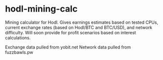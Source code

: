 # hodl-mining-calc

Mining calculator for Hodl. Gives earnings estimates based on tested CPUs, current exchange rates (based on Hodl/BTC and BTC/USD), and network difficulty. Will soon provide for profit scenarios based on interest calculations. 

Exchange data pulled from yobit.net
Network data pulled from fuzzbawls.pw